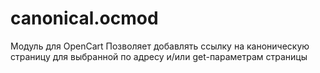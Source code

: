 # canonical.ocmod

Модуль для OpenCart
Позволяет добавлять ссылку на каноническую страницу для выбранной по адресу и/или get-параметрам страницы
